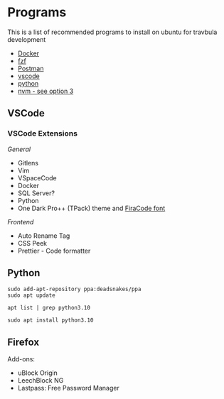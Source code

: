 # Programs

This is a list of recommended programs to install on ubuntu for travbula development

* [Docker](https://docs.docker.com/engine/install/ubuntu/)
* [fzf](https://github.com/junegunn/fzf)
* [Postman](https://linuxize.com/post/how-to-install-postman-on-ubuntu-20-04/)
* [vscode](https://linuxize.com/post/how-to-install-visual-studio-code-on-ubuntu-20-04/)
* [python](https://cloudbytes.dev/snippets/upgrade-python-to-latest-version-on-ubuntu-linux)
* [nvm - see option 3](https://www.digitalocean.com/community/tutorials/how-to-install-node-js-on-ubuntu-20-04)

## VSCode

### VSCode Extensions

*General*

* Gitlens
* Vim
* VSpaceCode
* Docker
* SQL Server?
* Python
* One Dark Pro++ (TPack) theme and [FiraCode font](https://github.com/tonsky/FiraCode)

*Frontend*

* Auto Rename Tag
* CSS Peek
* Prettier - Code formatter

## Python

```
sudo add-apt-repository ppa:deadsnakes/ppa
sudo apt update
```

```
apt list | grep python3.10
```

```
sudo apt install python3.10
```

## Firefox

Add-ons:

* uBlock Origin
* LeechBlock NG
* Lastpass: Free Password Manager
